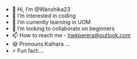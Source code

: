 - 👋 Hi, I’m @Wanshika23
- 👀 I’m interested in coding
- 🌱 I’m currently learning in UOM 
- 💞️ I’m looking to collaborate on beginners
- 📫 How to reach me - hwkperera@outlook.com
- 😄 Pronouns:Kalhara ...
- ⚡ Fun fact:...

<!---
Wanshika23/Wanshika23 is a ✨ special ✨ repository because its `README.md` (this file) appears on your GitHub profile.
You can click the Preview link to take a look at your changes.
--->
